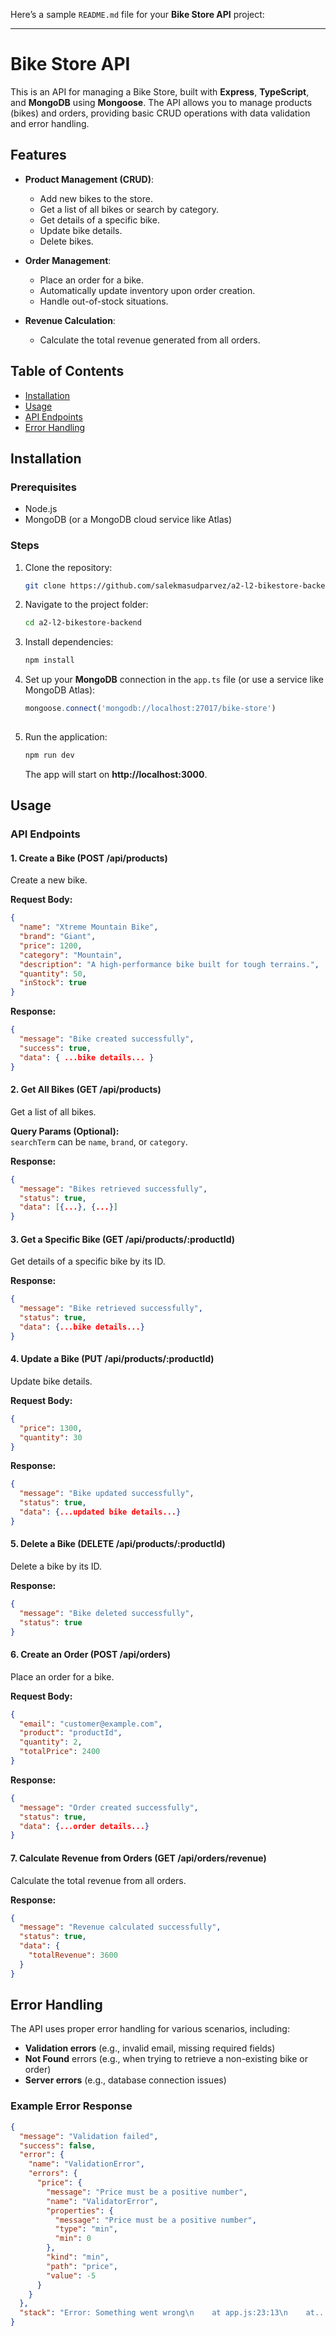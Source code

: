 Here’s a sample `README.md` file for your **Bike Store API** project:

---

# Bike Store API

This is an API for managing a Bike Store, built with **Express**, **TypeScript**, and **MongoDB** using **Mongoose**. The API allows you to manage products (bikes) and orders, providing basic CRUD operations with data validation and error handling.

## Features

- **Product Management (CRUD)**:
  - Add new bikes to the store.
  - Get a list of all bikes or search by category.
  - Get details of a specific bike.
  - Update bike details.
  - Delete bikes.

- **Order Management**:
  - Place an order for a bike.
  - Automatically update inventory upon order creation.
  - Handle out-of-stock situations.

- **Revenue Calculation**:
  - Calculate the total revenue generated from all orders.

## Table of Contents

- [Installation](#installation)
- [Usage](#usage)
- [API Endpoints](#api-endpoints)
- [Error Handling](#error-handling)


## Installation

### Prerequisites

- Node.js
- MongoDB (or a MongoDB cloud service like Atlas)

### Steps

1. Clone the repository:
   ```bash
   git clone https://github.com/salekmasudparvez/a2-l2-bikestore-backend.git
   ```

2. Navigate to the project folder:
   ```bash
   cd a2-l2-bikestore-backend
   ```

3. Install dependencies:
   ```bash
   npm install
   ```

4. Set up your **MongoDB** connection in the `app.ts` file (or use a service like MongoDB Atlas):
   ```typescript
   mongoose.connect('mongodb://localhost:27017/bike-store')
     
   ```

5. Run the application:
   ```bash
   npm run dev
   ```

   The app will start on **http://localhost:3000**.

## Usage

### API Endpoints

#### 1. **Create a Bike** (POST /api/products)
Create a new bike.

**Request Body:**
```json
{
  "name": "Xtreme Mountain Bike",
  "brand": "Giant",
  "price": 1200,
  "category": "Mountain",
  "description": "A high-performance bike built for tough terrains.",
  "quantity": 50,
  "inStock": true
}
```

**Response:**
```json
{
  "message": "Bike created successfully",
  "success": true,
  "data": { ...bike details... }
}
```

#### 2. **Get All Bikes** (GET /api/products)
Get a list of all bikes.

**Query Params (Optional):**  
`searchTerm` can be `name`, `brand`, or `category`.

**Response:**
```json
{
  "message": "Bikes retrieved successfully",
  "status": true,
  "data": [{...}, {...}]
}
```

#### 3. **Get a Specific Bike** (GET /api/products/:productId)
Get details of a specific bike by its ID.

**Response:**
```json
{
  "message": "Bike retrieved successfully",
  "status": true,
  "data": {...bike details...}
}
```

#### 4. **Update a Bike** (PUT /api/products/:productId)
Update bike details.

**Request Body:**
```json
{
  "price": 1300,
  "quantity": 30
}
```

**Response:**
```json
{
  "message": "Bike updated successfully",
  "status": true,
  "data": {...updated bike details...}
}
```

#### 5. **Delete a Bike** (DELETE /api/products/:productId)
Delete a bike by its ID.

**Response:**
```json
{
  "message": "Bike deleted successfully",
  "status": true
}
```

#### 6. **Create an Order** (POST /api/orders)
Place an order for a bike.

**Request Body:**
```json
{
  "email": "customer@example.com",
  "product": "productId",
  "quantity": 2,
  "totalPrice": 2400
}
```

**Response:**
```json
{
  "message": "Order created successfully",
  "status": true,
  "data": {...order details...}
}
```

#### 7. **Calculate Revenue from Orders** (GET /api/orders/revenue)
Calculate the total revenue from all orders.

**Response:**
```json
{
  "message": "Revenue calculated successfully",
  "status": true,
  "data": {
    "totalRevenue": 3600
  }
}
```

## Error Handling

The API uses proper error handling for various scenarios, including:

- **Validation errors** (e.g., invalid email, missing required fields)
- **Not Found** errors (e.g., when trying to retrieve a non-existing bike or order)
- **Server errors** (e.g., database connection issues)

### Example Error Response

```json
{
  "message": "Validation failed",
  "success": false,
  "error": {
    "name": "ValidationError",
    "errors": {
      "price": {
        "message": "Price must be a positive number",
        "name": "ValidatorError",
        "properties": {
          "message": "Price must be a positive number",
          "type": "min",
          "min": 0
        },
        "kind": "min",
        "path": "price",
        "value": -5
      }
    }
  },
  "stack": "Error: Something went wrong\n    at app.js:23:13\n    at..."
}
```




